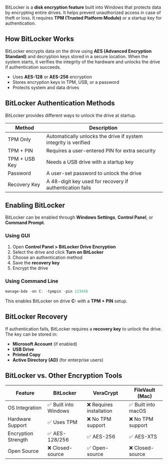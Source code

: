 BitLocker is a **disk encryption feature** built into Windows that protects data by encrypting entire drives. It helps prevent unauthorized access in case of theft or loss. It requires **TPM (Trusted Platform Module)** or a startup key for authentication.

## How BitLocker Works

BitLocker encrypts data on the drive using **AES (Advanced Encryption Standard)** and decryption keys stored in a secure location. When the system starts, it verifies the integrity of the hardware and unlocks the drive if authentication succeeds.

- Uses **AES-128** or **AES-256** encryption
- Stores encryption keys in TPM, USB, or a password
- Protects system and data drives

## BitLocker Authentication Methods

BitLocker provides different ways to unlock the drive at startup.

|Method|Description|
|---|---|
|TPM Only|Automatically unlocks the drive if system integrity is verified|
|TPM + PIN|Requires a user-entered PIN for extra security|
|TPM + USB Key|Needs a USB drive with a startup key|
|Password|A user-set password to unlock the drive|
|Recovery Key|A 48-digit key used for recovery if authentication fails|

## Enabling BitLocker

BitLocker can be enabled through **Windows Settings**, **Control Panel**, or **Command Prompt**.

### Using GUI

1. Open **Control Panel > BitLocker Drive Encryption**
2. Select the drive and click **Turn on BitLocker**
3. Choose an authentication method
4. Save the **recovery key**
5. Encrypt the drive

### Using Command Line

```powershell
manage-bde -on C: -tpmpin -pin 123456
```

This enables BitLocker on drive **C:** with a **TPM + PIN** setup.

## BitLocker Recovery

If authentication fails, BitLocker requires a **recovery key** to unlock the drive. The key can be stored in:

- **Microsoft Account** (if enabled)
- **USB Drive**
- **Printed Copy**
- **Active Directory (AD)** (for enterprise users)

## BitLocker vs. Other Encryption Tools

|Feature|BitLocker|VeraCrypt|FileVault (Mac)|
|---|---|---|---|
|OS Integration|✅ Built into Windows|❌ Requires installation|✅ Built into macOS|
|Hardware Support|✅ Uses TPM|❌ No TPM support|❌ No TPM support|
|Encryption Strength|✅ AES-128/256|✅ AES-256|✅ AES-XTS|
|Open Source|❌ Closed-source|✅ Open-source|❌ Closed-source|
